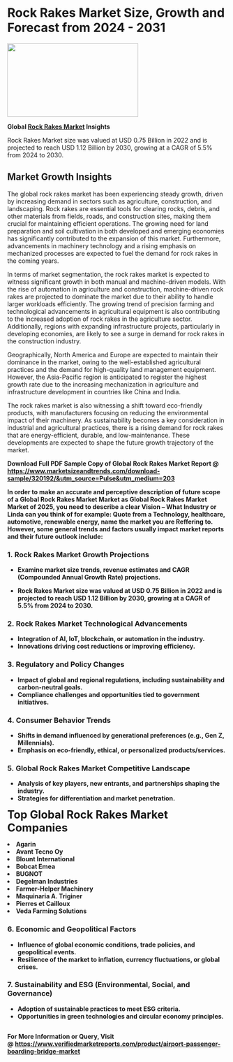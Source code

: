 <H1>Rock Rakes Market Size, Growth and Forecast from 2024 - 2031</H1><img class="aligncenter size-medium wp-image-584254" src="https://thirdeyenews.in/wp-content/uploads/2024/09/Global-Market-Research-300x168.jpeg" alt="" width="300" height="168" /><p><strong>Global&nbsp;<a href="https://www.marketsizeandtrends.com/download-sample/320192/&amp;utm_source=Pulse&amp;utm_medium=203">Rock Rakes Market</a> Insights</strong></p><p>Rock Rakes Market size was valued at USD 0.75 Billion in 2022 and is projected to reach USD 1.12 Billion by 2030, growing at a CAGR of 5.5% from 2024 to 2030.</p><p><h2>Market Growth Insights</h2> <p>The global rock rakes market has been experiencing steady growth, driven by increasing demand in sectors such as agriculture, construction, and landscaping. Rock rakes are essential tools for clearing rocks, debris, and other materials from fields, roads, and construction sites, making them crucial for maintaining efficient operations. The growing need for land preparation and soil cultivation in both developed and emerging economies has significantly contributed to the expansion of this market. Furthermore, advancements in machinery technology and a rising emphasis on mechanized processes are expected to fuel the demand for rock rakes in the coming years.</p> <p><strong></strong></p> <p>In terms of market segmentation, the rock rakes market is expected to witness significant growth in both manual and machine-driven models. With the rise of automation in agriculture and construction, machine-driven rock rakes are projected to dominate the market due to their ability to handle larger workloads efficiently. The growing trend of precision farming and technological advancements in agricultural equipment is also contributing to the increased adoption of rock rakes in the agriculture sector. Additionally, regions with expanding infrastructure projects, particularly in developing economies, are likely to see a surge in demand for rock rakes in the construction industry.</p> <p>Geographically, North America and Europe are expected to maintain their dominance in the market, owing to the well-established agricultural practices and the demand for high-quality land management equipment. However, the Asia-Pacific region is anticipated to register the highest growth rate due to the increasing mechanization in agriculture and infrastructure development in countries like China and India.</p> <p>The rock rakes market is also witnessing a shift toward eco-friendly products, with manufacturers focusing on reducing the environmental impact of their machinery. As sustainability becomes a key consideration in industrial and agricultural practices, there is a rising demand for rock rakes that are energy-efficient, durable, and low-maintenance. These developments are expected to shape the future growth trajectory of the market.</p> <p><strong></p><p><span class=""><strong>Download Full PDF Sample Copy of Global Rock Rakes Market Report</strong> @ <a href="https://www.marketsizeandtrends.com/download-sample/320192/&amp;utm_source=Pulse&amp;utm_medium=203" target="_blank">https://www.marketsizeandtrends.com/download-sample/320192/&amp;utm_source=Pulse&amp;utm_medium=203</a></span></p><p>In order to make an accurate and perceptive description of future scope of a Global&nbsp;Rock Rakes Market Market as Global&nbsp;Rock Rakes Market Market of 2025, you need to describe a clear Vision &ndash; What Industry or Linda can you think of for example: Quote from a Technology, healthcare, automotive, renewable energy, name the market you are Reffering to. However, some general trends and factors usually impact market reports and their future outlook include:</p><h3>1.&nbsp;<strong>Rock Rakes Market Growth Projections</strong></h3><ul><li>Examine market size trends, revenue estimates and CAGR (Compounded Annual Growth Rate) projections.</li><li><p>Rock Rakes Market size was valued at USD 0.75 Billion in 2022 and is projected to reach USD 1.12 Billion by 2030, growing at a CAGR of 5.5% from 2024 to 2030.</p></li></ul><h3>2.&nbsp;<strong>Rock Rakes Market Technological Advancements</strong></h3><ul><li>Integration of AI, IoT, blockchain, or automation in the industry.</li><li>Innovations driving cost reductions or improving efficiency.</li></ul><h3>3.&nbsp;<strong>Regulatory and Policy Changes</strong></h3><ul><li>Impact of global and regional regulations, including sustainability and carbon-neutral goals.</li><li>Compliance challenges and opportunities tied to government initiatives.</li></ul><h3>4.&nbsp;<strong>Consumer Behavior Trends</strong></h3><ul><li>Shifts in demand influenced by generational preferences (e.g., Gen Z, Millennials).</li><li>Emphasis on eco-friendly, ethical, or personalized products/services.</li></ul><h3>5.&nbsp;<strong>Global Rock Rakes Market Competitive Landscape</strong></h3><ul><li>Analysis of key players, new entrants, and partnerships shaping the industry.</li><li>Strategies for differentiation and market penetration.</li></ul><p data-pm-slice="1 1 []"><span style="color: inherit; font-family: inherit; font-size: 25px;">Top Global Rock Rakes Market Companies</span></p><div class="" data-test-id=""><p><li>Agarin</li><li> Avant Tecno Oy</li><li> Blount International</li><li> Bobcat Emea</li><li> BUGNOT</li><li> Degelman Industries</li><li> Farmer-Helper Machinery</li><li> Maquinaria A. Triginer</li><li> Pierres et Cailloux</li><li> Veda Farming Solutions</li></p></div><h3>6.&nbsp;<strong>Economic and Geopolitical Factors</strong></h3><ul><li>Influence of global economic conditions, trade policies, and geopolitical events.</li><li>Resilience of the market to inflation, currency fluctuations, or global crises.</li></ul><h3>7.&nbsp;<strong>Sustainability and ESG (Environmental, Social, and Governance)</strong></h3><ul><li>Adoption of sustainable practices to meet ESG criteria.</li><li>Opportunities in green technologies and circular economy principles.</li></ul><h2><strong style="font-size: 14px;">For More Information or Query, Visit @&nbsp;</strong><a style="background-color: #ffffff; font-size: 14px;" href="https://www.marketsizeandtrends.com/report/rock-rakes-market/" target="_blank">https://www.verifiedmarketreports.com/product/airport-passenger-boarding-bridge-market</a></h2>

